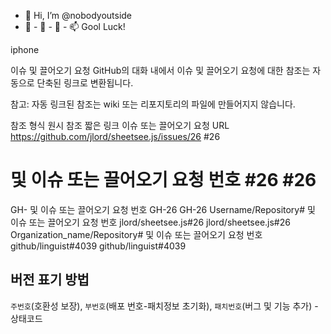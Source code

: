 - 👋 Hi, I’m @nobodyoutside
- 👀 - 🌱 - 💞️ - 📫  Gool Luck!

iphone

이슈 및 끌어오기 요청
GitHub의 대화 내에서 이슈 및 끌어오기 요청에 대한 참조는 자동으로 단축된 링크로 변환됩니다.

참고: 자동 링크된 참조는 wiki 또는 리포지토리의 파일에 만들어지지 않습니다.

참조 형식	원시 참조	짧은 링크
이슈 또는 끌어오기 요청 URL	https://github.com/jlord/sheetsee.js/issues/26	#26
# 및 이슈 또는 끌어오기 요청 번호	#26	#26
GH- 및 이슈 또는 끌어오기 요청 번호	GH-26	GH-26
Username/Repository# 및 이슈 또는 끌어오기 요청 번호	jlord/sheetsee.js#26	jlord/sheetsee.js#26
Organization_name/Repository# 및 이슈 또는 끌어오기 요청 번호	github/linguist#4039	github/linguist#4039

## 버전 표기 방법

`주번호`(호환성 보장), `부번호`(배포 번호-패치정보 초기화), `패치번호`(버그 및 기능 추가) -상태코드
